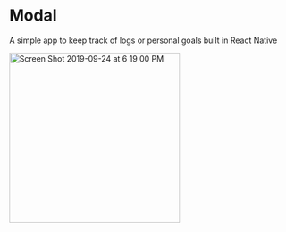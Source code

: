 # Modal
A simple app to keep track of logs or personal goals built in React Native

<img width="305" alt="Screen Shot 2019-09-24 at 6 19 00 PM" src="https://user-images.githubusercontent.com/6395465/65561654-1e1d4080-def8-11e9-8bfe-2919eb20c657.png">
